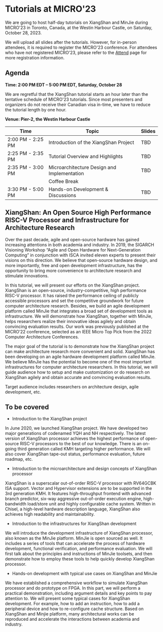 # Tutorials at MICRO'23

We are going to host half-day tutorials on XiangShan and MinJie during MICRO'23 in Toronto, Canada, at the Westin Harbour Castle, on Saturday, October 28, 2023.

We will upload all slides after the tutorials. However, for in-person attendees, it is required to register the MICRO'23 conference. For attendees who have not registered MICRO'23, please refer to the [Attend](https://microarch.org/micro56/attend/) page for more registration information.

## Agenda

**Time: 2:00 PM EDT – 5:00 PM EDT, Saturday, October 28**

We are regretful that the XiangShan tutorial starts an hour later than the tentative schedule of MICRO'23 tutorials.
Since most presenters and organizers do not receive their Canadian visa in-time,
we have to reduce the tutorial length by one hour.

**Venue: Pier-2, the Westin Harbour Castle**

| Time | Topic | Slides |
| ---- | ----- | ------ |
| 2:00 PM - 2:25 PM | Introduction of the XiangShan Project | TBD |
| 2:25 PM - 2:35 PM | Tutorial Overview and Highlights | TBD |
| 2:35 PM - 3:00 PM | Microarchitecture Design and Implementation | TBD |
| | Coffee Break | |
| 3:30 PM - 5:00 PM | Hands-on Development & Discussions | TBD |



## XiangShan: An Open Source High Performance RISC-V Processor and Infrastructure for Architecture Research

Over the past decade, agile and open-source hardware has gained increasing attentions in both academia and industry. In 2019, the SIGARCH Visioning Workshop “Agile and Open Hardware for Next-Generation Computing” in conjunction with ISCA invited eleven experts to present their visions on this direction. We believe that open-source hardware design, and more importantly, free and open development infrastructure, has the opportunity to bring more convenience to architecture research and stimulate innovations.

In this tutorial, we will present our efforts on the XiangShan project. XiangShan is an open-source, industry-competitive, high performance RISC-V processor. It has raised the performance ceiling of publicly accessible processors and set the competitive groundwork for future computer architecture research. Besides, we build an agile development platform called MinJie that integrates a broad set of development tools as infrastructure. We will demonstrate how XiangShan, together with MinJie, helps researchers realize their innovative ideas agilely and obtain convincing evaluation results. Our work was previously published at the MICRO’22 conference, selected as an IEEE Micro Top Pick from the 2022 Computer Architecture Conferences.

The major goal of the tutorial is to demonstrate how the XiangShan project can make architecture research more convenient and solid. XiangShan has been developing on an agile hardware development platform called MinJie. We believe MinJie has the potential to become one of the most important infrastructures for computer architecture researchers. In this tutorial, we will guide audience how to setup and make customization or do research on XiangShan agilely and obtain accurate and convincing evaluation results.

Target audience includes researchers on architecture design, agile development, etc.

## To be covered

- Introduction to the XiangShan project

In June 2020, we launched XiangShan project. We have developed two major generations of codenamed YQH and NH respectively. The latest version of XiangShan processor achieves the highest performance of open-source RISC-V processors to the best of our knowledge. There is an on-going third generation called KMH targeting higher performance. We will also cover XiangShan tape-out status, performance evaluation, future roadmap, etc.

- Introduction to the microarchitecture and design concepts of XiangShan processor

XiangShan is a superscalar out-of-order RISC-V processor with RV64GCBK ISA support. Vector and Hypervisor extensions are to be supported in the 3rd generation KMH. It features high-throughput frontend with advanced branch predictor, six-way aggressive out-of-order execution engine, high-bandwidth load/store unit and highly configurable cache system. Written in Chisel, a high-level hardware description language, XiangShan also achieves high readability and maintainability.

- Introduction to the infrastructures for XiangShan development

We will introduce the development infrastructure of XiangShan processor, also known as the MinJie platform. MinJie is open sourced as well. It includes a series of tools that can accelerate the process of hardware development, functional verification, and performance evaluation. We will first talk about the principles and instructions of MinJie toolsets, and then demonstrate how to employ these tools to help quickly develop XiangShan processor.

- Hands-on development with typical use cases on XiangShan and MinJie

We have established a comprehensive workflow to simulate XiangShan processor and do prototype on FPGA. In this part, we will perform a practical demonstration, including argument details and key points to pay attention to. We will present some typical cases for XiangShan development. For example, how to add an instruction, how to add a peripheral device and how to re-configure cache structure. Based on XiangShan and Minjie platform, many architectural works can be reproduced and accelerate the interactions between academia and industry.
